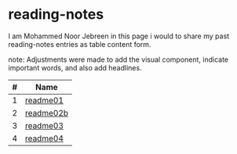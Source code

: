 # reading-notes
I am Mohammed Noor Jebreen in this page i would to share my past reading-notes entries as table content form.

note: Adjustments were made to add the visual component, indicate important words, and also add headlines.

|# | Name| 
|- | ----|
|1 | [readme01](https://mohmmadnoorjebreen.github.io/reading-notes/readme01)
|2 | [readme02b](https://mohmmadnoorjebreen.github.io/reading-notes/readme02b)
3  |  [readme03](https://mohmmadnoorjebreen.github.io/reading-notes/readme03)
4  |  [readme04](https://mohmmadnoorjebreen.github.io/reading-notes/read04)


